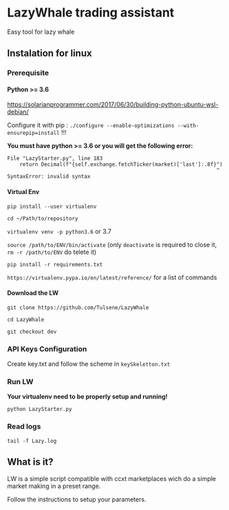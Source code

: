 # LazyWhale trading assistant

Easy tool for lazy whale

## Instalation for linux
### Prerequisite
#### Python >= 3.6
https://solarianprogrammer.com/2017/06/30/building-python-ubuntu-wsl-debian/

Configure it with pip : `./configure --enable-optimizations --with-ensurepip=install` !!!

**You must have python >= 3.6 or you will get the following error:**

```
File "LazyStarter.py", line 183
    return Decimal(f"{self.exchange.fetchTicker(market)['last']:.8f}")
                                                                    ^
SyntaxError: invalid syntax
```

#### Virtual Env

`pip install --user virtualenv`

`cd ~/Path/to/repository`

`virtualenv venv -p python3.6` or 3.7

`source /path/to/ENV/bin/activate` (only `deactivate` is required to close it, `rm -r /path/to/ENV` do telete it)

`pip install -r requirements.txt`

`https://virtualenv.pypa.io/en/latest/reference/` for a list of commands

#### Download the LW

`git clone https://github.com/Tulsene/LazyWhale`

`cd LazyWhale`

`git checkout dev`

### API Keys Configuration

Create key.txt and follow the scheme in `keySkeletton.txt`

### Run LW

**Your virtualenv need to be properly setup and running!**

`python LazyStarter.py` 

### Read logs

`tail -f Lazy.log`

## What is it?

LW is a simple script compatible with ccxt marketplaces wich do a simple market making in a preset range. 

Follow the instructions to setup your parameters.
 